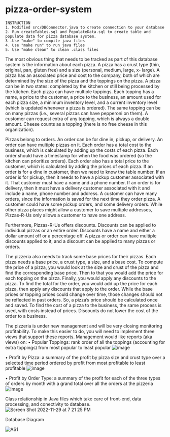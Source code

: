 # pizza-order-system
~~~
INSTRUCTION 
1. Modified src/DBConnector.java to create connection to your database
2. Run createTables.sql and PopulateData.sql to create table and populate data for pizza database system. 
3 .Use "make" to compile java files
4. Use "make run" to run java files
5. Use "make clean" to clean .class files
~~~

The most obvious thing that needs to be tracked as part of this database system is the information about each pizza. A pizza has a crust type (thin, original, pan, gluten free) and a size (personal, medium, large, x- large). A pizza has an associated price and cost to the company, both of which are determined by the size of the pizza and the toppings on the pizza. A pizza can be in two states: completed by the kitchen or still being processed by the kitchen. Each pizza can have multiple toppings. Each topping has a name, a price to the customer, a price to the business, an amount used for each pizza size, a minimum inventory level, and a current inventory level (which is updated whenever a pizza is ordered). The same topping can be on many pizzas (i.e., several pizzas can have pepperoni on them). A customer can request extra of any topping, which is always a double amount. Cheese counts as a topping (there is no free cheese in this organization).

Pizzas belong to orders. An order can be for dine in, pickup, or delivery. An order can have multiple pizzas on it. Each order has a total cost to the business, which is calculated by adding up the costs of each pizza. Each order should have a timestamp for when the food was ordered (so the kitchen can prioritize orders). Each order also has a total price to the customer, which is calculated by adding the prices of each pizza. If an order is for a dine in customer, then we need to know the table number. If an order is for pickup, then it needs to have a pickup customer associated with it. That customer must have a name and a phone number. If an order is for delivery, then it must have a delivery customer associated with it and include a name, phone number and address. A customer can have many orders, since the information is saved for the next time they order pizza. A customer could have some pickup orders, and some delivery orders. While other pizza places might allow a customer to save multiple addresses, Pizzas-R-Us only allows a customer to have one address.

Furthermore, Pizzas-R-Us offers discounts. Discounts can be applied to individual pizzas or an entire order. Discounts have a name and either a dollar amount off or a percentage off. A pizza or order can have multiple discounts applied to it, and a discount can be applied to many pizzas or orders.

The pizzeria also needs to track some base prices for their pizzas. Each pizza needs a base price, a crust type, a size, and a base cost. To compute the price of a pizza, you would look at the size and crust of the pizza and find the corresponding base price. Then to that you would add the price for each topping on the pizza. Finally, you would apply any discounts to the pizza. To find the total for the order, you would add up the price for each pizza, then apply any discounts that apply to the order. While the base prices or topping prices could change over time, those changes should not be reflected in past orders. So, a pizza’s price should be calculated once and saved. To find the cost of a pizza to the business, the same process is used, with costs instead of prices. Discounts do not lower the cost of the order to a business.

The pizzeria is under new management and will be very closing monitoring profitability. To make this easier to do, you will need to implement three views that support these reports. Management would like reports (aka views) on:
• Popular Toppings: rank order of all the toppings (accounting for extra toppings) from most popular to least popular
![image](https://user-images.githubusercontent.com/106266547/204679002-c73ca80e-cbe6-4b59-b80b-b46bc5cb6a9f.png)

• Profit by Pizza: a summary of the profit by pizza size and crust type over a selected time period ordered by profit from most profitable to least profitable
![image](https://user-images.githubusercontent.com/106266547/204679043-f72af3e9-3060-4878-9720-3f334205c6dd.png)

• Profit by Order Type: a summary of the profit for each of the three types of orders by month with a grand total over all the orders at the pizzeria
![image](https://user-images.githubusercontent.com/106266547/204679061-c216659d-a558-4022-a03f-7e971cf08e17.png)

Class relationship in Java files which take care of front-end, data processing, and conectivity to database.
 ![Screen Shot 2022-11-29 at 7 21 25 PM](https://user-images.githubusercontent.com/106266547/204677312-40933e2b-3936-4cb4-b1a0-f2b5755db68f.png)

Database Diagram

![AS1](https://user-images.githubusercontent.com/106266547/204678131-069f2519-c2d5-44e1-acec-cee1f6740f9a.jpg)
